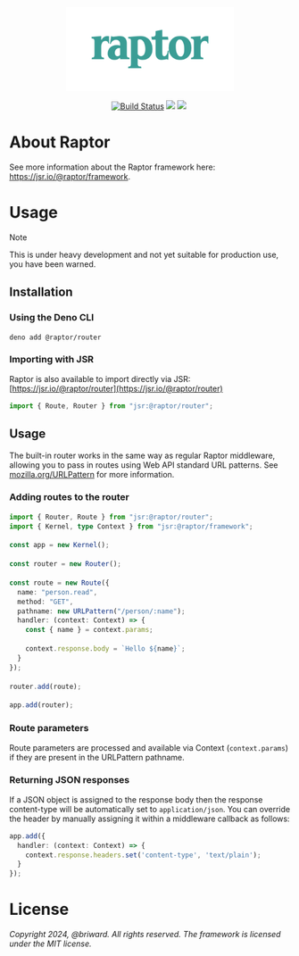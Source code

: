 <p align="center">
  <img src="./assets//logo.png" width="300" />
</p>

<p align="center">
  <a href="https://github.com/briward/raptor-router/actions"><img src="https://github.com/briward/raptor-router/workflows/ci/badge.svg" alt="Build Status"></a>
  <a href="jsr.io/@raptor/router"><img src="https://jsr.io/badges/@raptor/router?logoColor=3A9D95&color=3A9D95&labelColor=083344" /></a>
  <a href="jsr.io/@raptor/router score"><img src="https://jsr.io/badges/@raptor/router/score?logoColor=3A9D95&color=3A9D95&labelColor=083344" /></a>
  <a href="https://jsr.io/@raptor"><img src="https://jsr.io/badges/@raptor?logoColor=3A9D95&color=3A9D95&labelColor=083344" alt="" /></a>
</p>

# About Raptor

See more information about the Raptor framework here: <a href="https://jsr.io/@raptor/framework">https://jsr.io/@raptor/framework</a>.

# Usage

> [!NOTE]
> This is under heavy development and not yet suitable for production use, you
> have been warned.

## Installation

### Using the Deno CLI

```
deno add @raptor/router
```

### Importing with JSR

Raptor is also available to import directly via JSR:
[https://jsr.io/@raptor/router](https://jsr.io/@raptor/router)

```ts
import { Route, Router } from "jsr:@raptor/router";
```

## Usage

The built-in router works in the same way as regular Raptor middleware, allowing you to pass in routes using Web API standard URL patterns. See [mozilla.org/URLPattern](https://developer.mozilla.org/en-US/docs/Web/API/URLPattern)
for more information.

### Adding routes to the router

```ts
import { Router, Route } from "jsr:@raptor/router";
import { Kernel, type Context } from "jsr:@raptor/framework";

const app = new Kernel();

const router = new Router();

const route = new Route({
  name: "person.read",
  method: "GET",
  pathname: new URLPattern("/person/:name");
  handler: (context: Context) => {
    const { name } = context.params;

    context.response.body = `Hello ${name}`;
  }
});

router.add(route);

app.add(router);
```

### Route parameters

Route parameters are processed and available via Context (`context.params`) if
they are present in the URLPattern pathname.

### Returning JSON responses

If a JSON object is assigned to the response body then the response content-type will be automatically set to `application/json`. You can override the header by manually assigning it within a middleware callback as follows:

```ts
app.add({
  handler: (context: Context) => {
    context.response.headers.set('content-type', 'text/plain');
  }
});
```

# License

_Copyright 2024, @briward. All rights reserved. The framework is licensed under
the MIT license._
